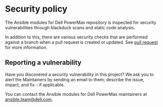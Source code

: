 <!--
Copyright (c) 2022 Dell Inc., or its subsidiaries. All Rights Reserved.

Licensed under the Apache License, Version 2.0 (the "License");
you may not use this file except in compliance with the License.
You may obtain a copy of the License at

    http://www.apache.org/licenses/LICENSE-2.0
-->

# Security policy

The Ansible modules for Dell PowerMax repository is inspected for security vulnerabilities through blackduck scans and static code analysis.

In addition to this, there are various security checks that are performed against a branch when a pull request is created or updated. See [pull request](https://github.com/dell/ansible-powermax/blob/2.1.1/docs/CONTRIBUTING.md#Pull-requests) for more information.

## Reporting a vulnerability

Have you discovered a security vulnerability in this project?
We ask you to alert the Maintainers by sending an email to them; describe the issue, impact, and fix - if applicable.

You can contact the Ansible modules for Dell PowerMax maintainers at ansible.team@dell.com.
